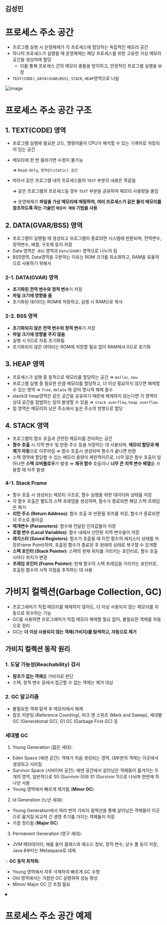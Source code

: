 ## 김성민
# 프로세스 주소 공간

- 프로그램 실행 시 운영체제가 각 프로세스에 할당하는 독립적인 메모리 공간
- 하나의 프로세스가 실행될 때 운영체제는 해당 프로세스를 위한 고유한 가상 메모리 공간을 생성하여 할당
    - 이를 통해 프로세스 간의 메모리 충돌을 방지하고, 안정적인 프로그램 실행을 보장
- `TEXT(CODE)`, `DATA(GVAR/BSS)`, `STACK`, `HEAP`영역으로 나뉨

![image](https://github.com/user-attachments/assets/d32472d0-eec4-4c0e-b82d-9ebf5c22ac1c)

# 프로세스 주소 공간 구조

## 1. TEXT(CODE) 영역

- 프로그램 실행에 필요한 코드, 명령어들이 CPU가 해석할 수 있는 기계어로 저장되어 있는 공간
- 메모리에 한 번 올라가면 수정이 불가능
    
    ⇒ `Read-Only`, `정적인(static) 공간`
    
- 따라서 같은 프로그램 내의 프로세스들의 `TEXT` 부분의 내용은 똑같음
    
    ⇒ 같은 프로그램의 프로세스일 경우 `TEXT` 부분을 공유하여 메모리 사용량을 줄임
    
    ⇒ 운영체제가 **파일을 가상 메모리에 매핑하여, 여러 프로세스가 같은 물리 메모리를 참조하도록 하는 기술인 `메모리 매핑` 기법을 사용**
    

## 2. DATA(GVAR/BSS) 영역

- 프로그램이 실행될 때 생성되고 프로그램이 종료되면 시스템에 반환되며, 전역변수, 정적변수, 배열, 구조체 등이 저장
- Data 영역은  `BSS` 영역과 `Data(GVAR)` 영역으로 나누어 짐
- BSS영역, Data영역을 구분하는 이유는 ROM 크기를 최소화하고, RAM을 효율적으로 사용하기 위해서

### 2-1. DATA(GVAR) 영역

- **초기화된 전역 변수와 정적 변수**가 저장
- **파일 크기에 영향을 줌**
- 초기화된 데이터는 ROM에 저장하고, 실행 시 RAM으로 복사

### 2-2. BSS 영역

- **초기화되지 않은 전역 변수와 정적 변수**가 저장
- **파일 크기에 영향을 주지 않음**
- 실행 시 0으로 자동 초기화됨
- 초기화되지 않은 데이터는 ROM에 저장할 필요 없이 RAM에서 0으로 초기화

## 3. HEAP 영역

- 프로세스가 실행 중 동적으로 메모리를 할당하는 공간 ⇒ `malloc`, `new`
- 프로그램 실행 중 필요한 만큼 메모리를 할당하고, 더 이상 필요하지 않으면 해제할 수 있는 영역 ⇒ `free`, `delete` 와 같이 명시적 해제 필수
- stack과 heap영역은 같은 공간을 공유하기 때문에 해제하지 않는다면 각 영역이 상대 공간을 침범하는 일이 발생할 수 있음 ⇒ `stack overflow`, `heap overflow`
- 힙 영역은 메모리의 낮은 주소에서 높은 주소의 방향으로 할당

## 4. STACK 영역

- 프로그램의 함수 호출과 관련된 메모리를 관리하는 공간
- **함수 호출** 시 지역 변수 및 반환 주소 등을 저장하는 데 사용되며, **메모리 할당과 해제가 자동**으로 이루어짐 ⇒ 함수 호출시 생성되며 함수가 끝나면 반환
- 스택 영역에 할당할 수 있는 메모리 용량이 제한적이므로, 너무 많은 함수 호출이 일어나면 **스택 오버플로우**가 발생 ⇒ **재귀 함수** 호출이나 **너무 큰 지역 변수 배열**을 사용할 때 자주 발생

### 4-1. Stack Frame

- 함수 호출 시 생성되는 메모리 구조로, 함수 실행을 위한 데이터와 상태를 저장
- 각 함수 호출은 별도의 스택 프레임을 생성하며, 함수가 종료되면 해당 스택 프레임은 제거
- **리턴 주소 (Return Address)**: 함수 호출 후 반환될 위치를 저장, 함수가 종료되면 이 주소로 돌아감
- **매개변수 (Parameters)**: 함수에 전달된 인자값들이 저장
- **로컬 변수 (Local Variables)**: 함수 내에서 선언된 지역 변수들이 저장
- **레지스터 (Saved Registers)**: 함수가 호출될 때 이전 함수의 레지스터 상태를 저장(Frame Point)하여, 호출된 함수가 종료된 후 원래의 상태로 복구할 수 있게함
- **스택 포인터 (Stack Pointer)**: 스택의 현재 위치를 가리키는 포인터로, 함수 호출 시마다 위치가 변경
- **프레임 포인터 (Frame Pointer)**: 현재 함수의 스택 프레임을 가리키는 포인터로, 호출된 함수의 시작 지점을 추적하는 데 사용

# 가비지 컬렉션(Garbage Collection, GC)

- 프로그래머가 직접 메모리를 해제하지 않아도, 더 이상 사용되지 않는 메모리를 자동으로 회수하는 기능
- GC를 사용하면 프로그래머가 직접 메모리 해제할 필요 없이, 불필요한 객체를 자동으로 정리
- GC는 **더 이상 사용되지 않는 객체(가비지)를 탐색하고, 자동으로 제거**

## 가비지 컬렉션 동작 원리

### 1. 도달 가능성(Reachability) 검사

- **참조가 없는 객체**를 가비지로 판단
- 스택, 정적 변수 등에서 접근할 수 없는 객체는 제거 대상

### 2. GC 알고리즘

- 불필요한 객체 탐색 후 메모리에서 해제
- 참조 카운팅 (Reference Counting), 마크 앤 스위프 (Mark and Sweep), 세대별 GC (Generational GC), G1 GC (Garbage First GC) 등

### 세대별 GC

1. Young Generation (젊은 세대):
- Eden Space (에덴 공간): 객체가 처음 생성되는 영역, 대부분의 객체는 이곳에서 생성되고 사라짐
- Survivor Space (서바이버 공간): 에덴 공간에서 살아남은 객체들이 옮겨지는 두 개의 영역, 일반적으로 S0 (Survivor 0)와 S1 (Survivor 1)으로 나뉘며 한번에 하나만 사용
- Young 영역에서 빠르게 제거됨 (**Minor GC**)

2. ld Generation (노년 세대):
- Young Generation에서 여러 번의 가비지 컬렉션을 통해 살아남은 객체들이 이곳으로 옮겨짐 비교적 긴 생명 주기를 가지는 객체들이 저장
- 가끔 정리됨 (**Major GC**)

3. Permanent Generation (영구 세대):
- JVM 메타데이터, 예를 들어 클래스와 메소드 정보, 정적 변수, 상수 풀 등이 저장, Java 8부터는 Metaspace로 대체

💡 **GC 동작 최적화:**

- Young 영역에서 자주 삭제하여 빠르게 GC 수행
- Old 영역에서는 가끔만 GC 실행하여 성능 향상
- Minor/ Major GC 간 조정 필요

<details>
<summary><h1>프로세스 주소 공간 예제</h1></summary>

## STACK 영역

- STACK_SIZE = 512 * 1024 / 4
- STACK = Array(STACK_SIZE)
- SP -> Stack Pointer
- VSP = 100000 -> 스택 영역에 변수가 저장시 저장될 시작 위치

## TEXT 영역

- TEXT_SIZE = 512 * 1024 / 4
- TEXT = Array(TEXT_SIZE)
- PC -> Program Counter
- PP -> Program Pointer -> TEXT 영역에서 저장될 곳을 가르키는 포인터

## HEAP 영역

- HEAP_SIZE = 512 * 1024 / 4
- HEAP = Array(HEAP_SIZE)
- HP = 0 // Heap Pointer - 할당 메모리 블록의 시작 주소

## 이외의 자료구조, 변수

- typeSizes : 타입의 크기를 저장할 맵
- callStack : 호출스택을 저장할 맵
- funStartAddress : 함수의 시작 주소를 저장할 맵
- varValue : 변수에 값을 할당하는 코드를 실행할때 해당 변수의 할당된 값을 저장할 맵
- data class Heap(
val type: String,
val address: Int,
val count: Int,
val stackAddress: Int,
) : 힙영역의 정보를 저장할 데이터 클래스
- heapInfo : Heap 타입의

## locate(funcName, codes)

- codes의 내용을 순차적으로 PP를 사용해서 TEXT 영역에 저장
- funStartAddress에 funcName의 시작 주소를 저장

## setSize(type, length)

- 매개변수로 받은 type과 length을 typeSizes에 저장
- 만약 이미 저장되어 있다면 변경 불가

## push(address)

- 스택 영역에 푸쉬

## pop()

- 스택 영역에서 팝

## malloc(type, count)

- 힙 메모리 시작 위치 주소를 스택 영역에 추가
- 크기 계산
- 가능 여부 확인
- 메모리 할당

## free(stackAddress)

- 데이터 클래스 Heap 타입 배열을 사용
- 스택 주소값에 있는 힙영역 고유 주소를 찾아서 해제하고 반환

## step()

- TEXT 영역에 저장된 코드를 PC 값을 이용해 불러옴
- 불러온 값과 맞는 어셈블리 함수 실행

## usage()

- 자료구조들을 통해 스택 영역 전체크기, 사용중인 용량, 남은 용량과 힙 영역 전체크기, 사용중인 용량, 남은 용량을 순서대로 배열로 리턴

## callstack()

- 호출 스택 callstack 맵에 저장된 내용을 순차적으로 문자열에 담아 리턴
- 이때 주소값은 0x100000 을 더한후 16진수로 바꾸어 문자열에 담는다

## heapdump()

- Heap 타입 리스트 heapInfo 를 통해 얻어 print

## garbageCollect()

- heapInfo 와 스택영역을 비교하여 힙영역에 할당된 타입들 중에서 스택에 포인터 변수가 없는 경우를 찾아서 해제

## reset()

- 모든 자료구조, 변수를 초기값으로 되돌림

## assemblyVAR(VarName, Type)

- 매개변수로 얻은 Type이 일반 타입인지 배열인지를 판단
- 일반 타입이면 1만큼 alloc
- 배열이라면 타입의 [] 안의 값 만큼 alloc

## assemblyCALL(FuncName)

- 마지막 PC 실행중인 주소를 스택에 내부 함수 push()
- FuncName 함수이름에 해당하는 함수 주소로 PC를 옮김 funStartAddress 사용
- step 함수를 사용해 옮긴 주소의 내용 코드 실행

## assemblyRETURN(Value)

- CALL 호출 이후에 VAR로 증가했던 스택 공간은 모두 pop()
- CALL에서 스택에서 저장해놓은 이전 호출 위치+다음 위치로 PC 지정 후 이동 pop() 사용하면 저장한 위치가 나옴
- RETURN 뒤에 값이 있는 경우는 스택 영역에 push()
- varValue["RETURN"]에 저장

## assemblyRELEASE(VarName)

- free() 함수로 VarName에 해당하는 변수를 스택에서 찾아서 힙 영역을 해제
- 스택에 포인터 변수를 pop()

## assemblySET(VarName, Value)

- 변수 VarName에 해당하는 힙 주소에 Value 값을 지정
- VarName이 배열이라면 변수 VarName의 Index 위치에 해당하는 힙 주소에 Value 값을 지정후 VarName 힙 주소값 + (Index * Size)로 계산

## getAddressFromVarName(VarName)

- 스택영역에서 변수가 저장된 부분을 탐색해 VarName과 일치하는 변수의 주소값을 반환

## getVARValue(VarName)

- VarName과 일치하는 변수의 주소값을 획득
- 주소값을 통해 변수의 값을 획득후 출력

```kotlin
data class Heap(
    val type: String,
    val address: Int,
    val count: Int,
    val stackAddress: Int,
)

class Simulator {

    private val TEXT_SIZE = 512 * 1024 / 4
    private val STACK_SIZE = 512 * 1024 / 4
    private val HEAP_SIZE = 512 * 1024 / 4

    private val TEXT = Array(TEXT_SIZE) { "" }
    private val STACK = Array(STACK_SIZE) { "" }
    private val HEAP = Array(HEAP_SIZE) { "" }
    private val heapInfo = arrayListOf<Heap?>()

    private var PC = 0 // Program Counter
    private var PP = 0 // Program Pointer
    private var SP = 0 // Stack Pointer
    private var HP = 0 // Heap Pointer - 할당 메모리 블록의 시작 주소
    private var VSP = 100000

    private var typeSizes = mutableMapOf<String, Int>()
    private var callStack = mutableMapOf<String, Int>()
    private var funStartAddress = mutableMapOf<String, Int>()

    private var varValue = mutableMapOf<String, String>()
    private var CALLBool = false
    private var CALLAfterVAR = 0

    fun locate(funName: String, codes: Array<String>) {
        val funStart = PP
        funStartAddress[funName] = funStart
        for (i in codes) {
            TEXT[PP] = i
            PP++
        }
    }

    fun step() {
        val code = TEXT[PC]
        PC++
        val parameters = code
            .replace(":", "")
            .split(" ", "=")
        when (parameters[0]) {
            "VAR" -> assemblyVAR(parameters[1], parameters[2])
            "CALL" -> assemblyCALL(parameters[1])
            "RETURN" -> assemblyRETURN(parameters[1])
            "RELEASE" -> assemblyRELEASE(parameters[1])
            "SET" -> assemblySET(parameters[1], parameters[2])
        }
    }

    fun usage() {
        // 사용 중인 힙 용량 계산
        var heapUsage = 0
        heapInfo.forEach {
            it?.let {
                heapUsage += 8 * it.count
            }
        }

        // 정보를 배열에 추가
        val arr = mutableListOf<String>()
        val maxStackSize = "스택 영역 전체 크기 : ${STACK_SIZE * 4} Byte"
        val usageStackSize = "스택 사용 중인 용량 : ${SP * 4} Byte"
        val remainStackSize = "스택 남은 용량 : ${(STACK_SIZE - SP) * 4}"
        val maxHeapSize = "힙 전체 크기 : ${HEAP_SIZE * 4} Byte"
        val usageHeapSize = "힙 사용 중인 용량 : $heapUsage Byte"
        val remainHeapSize = "힙 남은 용량 : ${HEAP_SIZE * 4 - heapUsage} Byte"
        arr.add(maxStackSize)
        arr.add(usageStackSize)
        arr.add(remainStackSize)
        arr.add(maxHeapSize)
        arr.add(usageHeapSize)
        arr.add(remainHeapSize)
        println(arr)
    }

    fun setSize(type: String, length: Int) {
        if (length !in listOf(1, 2, 4, 8, 16, 32)) {
            println("Invalid size")
        } else {
            if (typeSizes[type] != null)
                println("Can't change")
            else {
                typeSizes[type] = length
            }
        }
    }

    private fun push(address: String) {
        STACK[SP] = address
        SP++
    }

    private fun pop(): String {
        STACK[SP] = ""
        SP--
        /////
        val data = STACK[SP].split("=")
        return if (data.size > 1) data[1] else data[0]
    }

    fun callstack(): String {
        val textAddressStart = 0x100000
        val calls = callStack.entries
            .joinToString(" -> ")
            { "${it.key} 0x${(textAddressStart + it.value * 4).toString(16).uppercase()}" }
        return calls
    }

    fun reset() {
        TEXT.fill("")
        STACK.fill("")
        HEAP.fill("")
        SP = 0
        PC = 0
        PP = 0
        HP = 0
        typeSizes.clear()
        callStack.clear()
        heapInfo.clear()
        funStartAddress.clear()
        varValue.clear()
        CALLBool = false
        CALLAfterVAR = 0
        VSP = 100000
    }

    private fun pushVAR(address: String){
        STACK[VSP] = address
        VSP++
    }

    private fun assemblyVAR(s1: String, s2: String) {
        val s = s2.replace("]", "").split("[")
        if (s.size == 1) {
            pushVAR("${s1}=${HP}")
            malloc(s[0], 1)
        } else {
            pushVAR("${s1}=${HP}")
            malloc(s[0], s[1].toInt())
        }

        if (CALLBool) {
            CALLAfterVAR++
        }
    }

    private fun assemblyCALL(s: String) {
        push(PC.toString())
        PC = funStartAddress[s.replace("()", "")]!!
        CALLBool = true
        step()
        callStack[s] = PC - 1
    }

    private fun assemblyRETURN(s: String) {
        if (CALLBool) {
            for (i in 0 until CALLAfterVAR) {
                pop()
            }
            PC = pop().toInt()
            push(s)
            varValue["RETURN"] = s
            CALLAfterVAR = 0
        }
    }

    private fun getAddressFromVarName(varName: String): Int? {
        for (st in STACK) {

            val data = st.split("=")
            // 변수=주소 형태로 저장된 경우
            if (data.size >= 2) {

                if (data[0] == varName) return data[1].toInt()
            }
        }
        return null
    }

    private fun assemblyRELEASE(s: String) {
        getAddressFromVarName(s)?.let {
            free(it)
        }
    }

    private fun assemblySET(s: String, s2: String) {
        val s1 = varValue[s2.replace("$","")]
        val variable = s.replace("]", "").split("[")
        if (variable.size == 1) { // 인덱스 없는 경우
            getAddressFromVarName(s)?.let { idx ->
                HEAP[idx] = s1!!
            }
        } else { // 인덱스 있는 경우
            getAddressFromVarName(s)?.let { idx ->
                HEAP[idx + variable[2].toInt()] = s1!!
            }
        }
    }

    private fun malloc(type: String, count: Int) {
        if (!typeSizes.containsKey(type)) return // 존재하지 않는 타입

        // 1. 힙 메모리 시작 위치 주소를 스택 영역에 추가
        push(HP.toString())

        // 2. 크기 계산
        val typeSize = typeSizes.getOrDefault(type, 0)
        val byteCount = typeSize / 8 + if (typeSize % 8 > 0) 1 else 0 // 8바이트보다 큰 경우 count + 1

        // 3. 가능 여부 확인
        if (HP + (8 * byteCount) >= HEAP_SIZE) {
            println("Unable to allocate memory.")
            return
        }

        // 4. 메모리 할당
        heapInfo.add(Heap(type, HP, byteCount, SP - 1))
        repeat(byteCount) {
            HEAP[HP] = "allocated"
            HEAP[HP + 1] = "allocated"
            HP += 2
        }
    }

    private fun free(stackAddress: Int) {
        for (idx in heapInfo.indices) {
            if (heapInfo[idx] != null) {
                if (heapInfo[idx]!!.stackAddress == stackAddress) {
                    for (i in heapInfo[idx]!!.address until heapInfo[idx]!!.address + (heapInfo[idx]!!.count * 2)) {
                        HEAP[heapInfo[idx]!!.address] = ""
                    }
                    heapInfo[idx] = null
                }
            }
        }
    }

    fun heapdump() {
        heapInfo.forEach {
            it?.let { println(it) }
        }
    }

    fun garbageCollect() {
        heapInfo.forEach {
            it?.let {
                if (!STACK.contains(it.stackAddress.toString())) {
                    free(it.stackAddress)
                }
            }
        }
    }

    fun getVARValue(s: String){
        val variable = s.replace("]", "").split("[")
        var value = ""
        if (variable.size == 1) { // 인덱스 없는 경우
            getAddressFromVarName(s)?.let { idx ->
                value = HEAP[idx]
            }
        } else { // 인덱스 있는 경우
            getAddressFromVarName(s)?.let { idx ->
                value = HEAP[idx + variable[2].toInt()]
            }
        }
        println("$s = $value")
    }
}

fun main() {
    val simulator = Simulator()
    with(simulator) {
        setSize("INT", 4)
        setSize("BOOL", 1)
        locate("main", arrayOf("VAR A: BOOL[4]", "VAR B: INT", "CALL foo()", "SET B=\$RETURN"))
        locate("foo", arrayOf("VAR K: INT", "RETURN 10"))
        step()
        usage()
        step()
        step()
        heapdump()
        step()
        println()
        step()
        getVARValue("B")
        garbageCollect()
        reset()
    }
}
```
</details>
